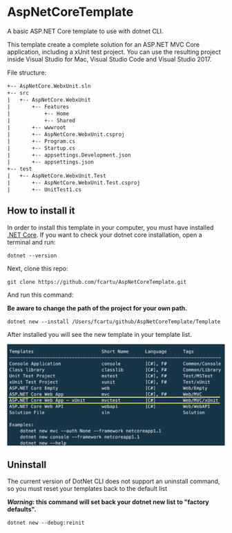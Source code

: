 # AspNetCoreTemplate
A basic ASP.NET Core template to use with dotnet CLI.

This template create a complete solution for an ASP.NET MVC Core application, including a xUnit test project. You can use the resulting project inside Visual Studio for Mac, Visual Studio Code and Visual Studio 2017.

File structure:

    +-- AspNetCore.WebxUnit.sln
    +-- src
    |   +-- AspNetCore.WebxUnit
    |       +-- Features
    |           +-- Home
    |           +-- Shared
    |       +-- wwwroot
    |       +-- AspNetCore.WebxUnit.csproj
    |       +-- Program.cs
    |       +-- Startup.cs
    |       +-- appsettings.Development.json
    |       +-- appsettings.json
    +-- test
    |   +-- AspNetCore.WebxUnit.Test
    |       +-- AspNetCore.WebxUnit.Test.csproj
    |       +-- UnitTest1.cs


## How to install it

In order to install this template in your computer, you must have installed [.NET Core](https://github.com/dotnet/core). If you want to check your dotnet core installation, open a terminal and run:

    dotnet --version

Next, clone this repo:

    git clone https://github.com/fcartu/AspNetCoreTemplate.git

And run this command:

**Be aware to change the path of the project for your own path.**

    dotnet new --install /Users/fcartu/github/AspNetCoreTemplate/Template


After installed you will see the new template in your template list.

![list of installed templates](.github/dotnet-template.png)

## Uninstall

The current version of DotNet CLI does not support an uninstall command, so you must reset your templates back to the default list

**_Warning:_ this command will set back your dotnet new list to "factory defaults".**

    dotnet new --debug:reinit